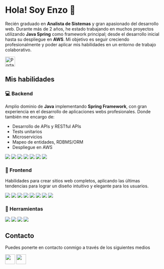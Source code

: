 # Hola! Soy Enzo 👋

Recién graduado en **Analista de Sistemas** y gran apasionado del desarrollo web. Durante más de 2 años, he estado trabajando en muchos proyectos utilizando **Java Spring** como framework principal; desde el desarrollo inicial hasta su despliegue en **AWS**.
Mi objetivo es seguir creciendo profesionalmente y poder aplicar mis habilidades en un entorno de trabajo colaborativo.

[<img src="https://img.shields.io/badge/portafolio%20personal-0A66C2?style=for-the-badge&logo=github&logoColor=white" style="height: 2rem;" alt="Portafolio personal"/>](https://enzogsierra.github.io/)

## Mis habilidades

### 💻 Backend

Amplio dominio de **Java** implementando **Spring Framework**, con gran experiencia en el desarrollo de aplicaciones webs profesionales. Donde también me encargo de:

- Desarrollo de APIs y RESTful APIs
- Tests unitarios
- Microservicios
- Mapeo de entidades, RDBMS/ORM
- Despliegue en AWS

![](https://img.shields.io/badge/Java-333?style=for-the-badge&logo=java) ![](https://img.shields.io/badge/Spring_Framework-333?style=for-the-badge&logo=spring) ![](https://img.shields.io/badge/MySQL-333?style=for-the-badge&logo=mysql&logoColor=eee) ![](https://img.shields.io/badge/JPA/Hibernate-333?style=for-the-badge&logo=hibernate) ![](https://img.shields.io/badge/JUnit5-333?style=for-the-badge&logo=junit5) ![](https://img.shields.io/badge/Security/OAuth2-333?style=for-the-badge&logo=springsecurity) ![](https://img.shields.io/badge/Maven-333?style=for-the-badge&logo=apachemaven)

### 🎨 Frontend

Habilidades para crear sitios web completos, aplicando las últimas tendencias para lograr un diseño intuitivo y elegante para los usuarios.

![](https://img.shields.io/badge/HTML-333?style=for-the-badge&logo=html5) ![](https://img.shields.io/badge/Thymeleaf-333?style=for-the-badge&logo=thymeleaf) ![](https://img.shields.io/badge/JavaScript-333?style=for-the-badge&logo=javascript) ![](https://img.shields.io/badge/JQuery-333?style=for-the-badge&logo=jquery) ![](https://img.shields.io/badge/Bootstrap-333?style=for-the-badge&logo=bootstrap) ![](https://img.shields.io/badge/CSS-333?style=for-the-badge&logo=css3) ![](https://img.shields.io/badge/SASS-333?style=for-the-badge&logo=sass) ![](https://img.shields.io/badge/React-333?style=for-the-badge&logo=react)

### 🔨 Herramientas

![](https://img.shields.io/badge/Git-333?style=for-the-badge&logo=git) ![](https://img.shields.io/badge/AWS-333?style=for-the-badge&logo=amazonaws) ![](https://img.shields.io/badge/Node.js-333?style=for-the-badge&logo=nodedotjs) ![](https://img.shields.io/badge/Electron.js-333?style=for-the-badge&logo=electron)

## Contacto

Puedes ponerte en contacto conmigo a través de los siguientes medios

[<img src="https://img.shields.io/badge/LinkedIn-0A66C2?style=for-the-badge&logo=linkedin&logoColor=white" style="height: 2rem;"/>](https://www.linkedin.com/in/enzogsierra/) [<img src="https://img.shields.io/badge/Gmail-EA4335?style=for-the-badge&logo=gmail&logoColor=white" style="height: 2rem;"/>](mailto:enzogsierra@gmail.com)
